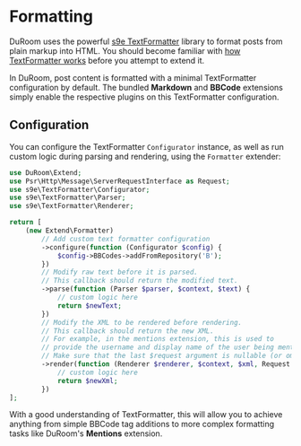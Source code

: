 # Formatting

DuRoom uses the powerful [s9e TextFormatter](https://github.com/s9e/TextFormatter) library to format posts from plain markup into HTML. You should become familiar with [how TextFormatter works](https://s9etextformatter.readthedocs.io/Getting_started/How_it_works/) before you attempt to extend it.

In DuRoom, post content is formatted with a minimal TextFormatter configuration by default. The bundled **Markdown** and **BBCode** extensions simply enable the respective plugins on this TextFormatter configuration.

## Configuration

You can configure the TextFormatter `Configurator` instance, as well as run custom logic during parsing and rendering, using the `Formatter` extender:

```php
use DuRoom\Extend;
use Psr\Http\Message\ServerRequestInterface as Request;
use s9e\TextFormatter\Configurator;
use s9e\TextFormatter\Parser;
use s9e\TextFormatter\Renderer;

return [
    (new Extend\Formatter)
        // Add custom text formatter configuration
        ->configure(function (Configurator $config) {
            $config->BBCodes->addFromRepository('B');
        })
        // Modify raw text before it is parsed.
        // This callback should return the modified text.
        ->parse(function (Parser $parser, $context, $text) {
            // custom logic here
            return $newText;
        })
        // Modify the XML to be rendered before rendering.
        // This callback should return the new XML.
        // For example, in the mentions extension, this is used to
        // provide the username and display name of the user being mentioned.
        // Make sure that the last $request argument is nullable (or omitted entirely).
        ->render(function (Renderer $renderer, $context, $xml, Request $request = null) {
            // custom logic here
            return $newXml;
        })
];
```

With a good understanding of TextFormatter, this will allow you to achieve anything from simple BBCode tag additions to more complex formatting tasks like DuRoom's **Mentions** extension.
